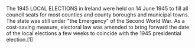 The 1945 LOCAL ELECTIONS in Ireland were held on 14 June 1945 to fill all council seats for most counties and county boroughs and municipal towns. The state was still under "the Emergency" of the Second World War. As a cost-saving measure, electoral law was amended to bring forward the date of the local elections a few weeks to coincide with the 1945 presidential election.[1]
